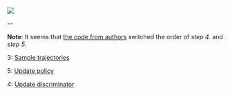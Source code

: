 ![](https://cloud.githubusercontent.com/assets/7057863/18335789/b7e4f29a-75b4-11e6-9b13-182bf29b7822.png)

--

**Note**: It seems that [the code from authors](https://github.com/openai/imitation) switched the order of *step 4.* and *step 5.*

3: [Sample trajectories](https://github.com/openai/imitation/blob/master/policyopt/imitation.py#L438-L446)

5: [Update policy](https://github.com/openai/imitation/blob/master/policyopt/imitation.py#L476-L484) 

4: [Update discriminator](https://github.com/openai/imitation/blob/master/policyopt/imitation.py#L486-L498)
